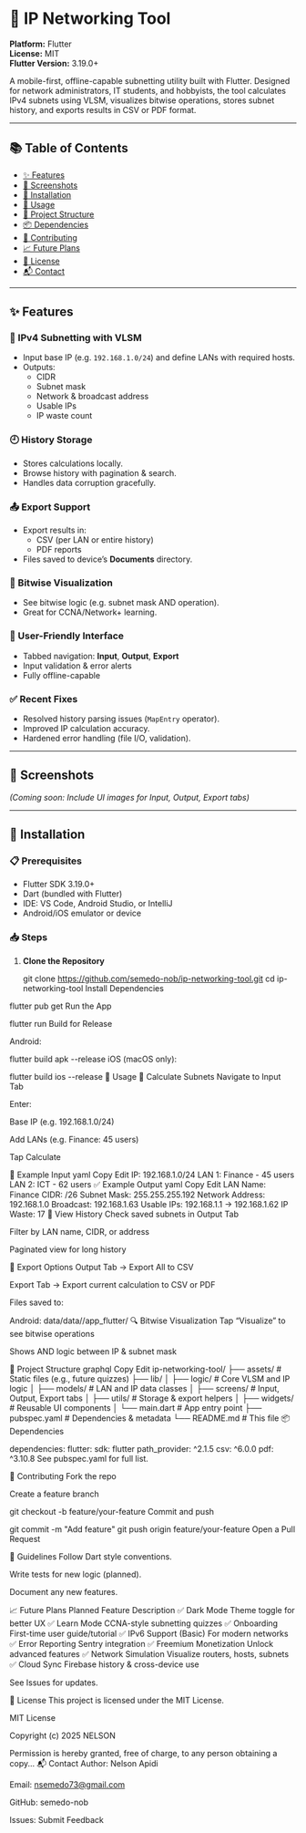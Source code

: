 # 📡 IP Networking Tool

**Platform:** Flutter  
**License:** MIT  
**Flutter Version:** 3.19.0+  

A mobile-first, offline-capable subnetting utility built with Flutter. Designed for network administrators, IT students, and hobbyists, the tool calculates IPv4 subnets using VLSM, visualizes bitwise operations, stores subnet history, and exports results in CSV or PDF format.

---

## 📚 Table of Contents

- [✨ Features](#-features)  
- [📸 Screenshots](#-screenshots)  
- [🔧 Installation](#-installation)  
- [🚀 Usage](#-usage)  
- [📂 Project Structure](#-project-structure)  
- [📦 Dependencies](#-dependencies)  
- [🤝 Contributing](#-contributing)  
- [📈 Future Plans](#-future-plans)  
- [📜 License](#-license)  
- [📬 Contact](#-contact)

---

## ✨ Features

### 🔢 IPv4 Subnetting with VLSM
- Input base IP (e.g. `192.168.1.0/24`) and define LANs with required hosts.
- Outputs:  
  - CIDR  
  - Subnet mask  
  - Network & broadcast address  
  - Usable IPs  
  - IP waste count  

### 🕘 History Storage
- Stores calculations locally.
- Browse history with pagination & search.
- Handles data corruption gracefully.

### 📤 Export Support
- Export results in:
  - CSV (per LAN or entire history)
  - PDF reports
- Files saved to device’s **Documents** directory.

### 🧠 Bitwise Visualization
- See bitwise logic (e.g. subnet mask AND operation).
- Great for CCNA/Network+ learning.

### 🎯 User-Friendly Interface
- Tabbed navigation: **Input**, **Output**, **Export**
- Input validation & error alerts
- Fully offline-capable

### ✅ Recent Fixes
- Resolved history parsing issues (`MapEntry` operator).
- Improved IP calculation accuracy.
- Hardened error handling (file I/O, validation).

---

## 📸 Screenshots

_(Coming soon: Include UI images for Input, Output, Export tabs)_

---

## 🔧 Installation

### 📋 Prerequisites
- Flutter SDK 3.19.0+
- Dart (bundled with Flutter)
- IDE: VS Code, Android Studio, or IntelliJ
- Android/iOS emulator or device

### 📥 Steps

1. **Clone the Repository**
  
   git clone https://github.com/semedo-nob/ip-networking-tool.git
   cd ip-networking-tool
Install Dependencies


flutter pub get
Run the App


flutter run
Build for Release

Android:


flutter build apk --release
iOS (macOS only):


flutter build ios --release
🚀 Usage
🧮 Calculate Subnets
Navigate to Input Tab

Enter:

Base IP (e.g. 192.168.1.0/24)

Add LANs (e.g. Finance: 45 users)

Tap Calculate

📝 Example Input
yaml
Copy
Edit
IP:       192.168.1.0/24
LAN 1:    Finance - 45 users
LAN 2:    ICT     - 62 users
✅ Example Output
yaml
Copy
Edit
LAN Name:         Finance
CIDR:             /26
Subnet Mask:      255.255.255.192
Network Address:  192.168.1.0
Broadcast:        192.168.1.63
Usable IPs:       192.168.1.1 → 192.168.1.62
IP Waste:         17
📜 View History
Check saved subnets in Output Tab

Filter by LAN name, CIDR, or address

Paginated view for long history

📁 Export Options
Output Tab → Export All to CSV

Export Tab → Export current calculation to CSV or PDF

Files saved to:


Android: data/data/<package>/app_flutter/
🔍 Bitwise Visualization
Tap “Visualize” to see bitwise operations

Shows AND logic between IP & subnet mask

📂 Project Structure
graphql
Copy
Edit
ip-networking-tool/
├── assets/                  # Static files (e.g., future quizzes)
├── lib/
│   ├── logic/               # Core VLSM and IP logic
│   ├── models/              # LAN and IP data classes
│   ├── screens/             # Input, Output, Export tabs
│   ├── utils/               # Storage & export helpers
│   ├── widgets/             # Reusable UI components
│   └── main.dart            # App entry point
├── pubspec.yaml             # Dependencies & metadata
└── README.md                # This file
📦 Dependencies

dependencies:
  flutter:
    sdk: flutter
  path_provider: ^2.1.5
  csv: ^6.0.0
  pdf: ^3.10.8
See pubspec.yaml for full list.

🤝 Contributing
Fork the repo

Create a feature branch


git checkout -b feature/your-feature
Commit and push


git commit -m "Add feature"
git push origin feature/your-feature
Open a Pull Request

📌 Guidelines
Follow Dart style conventions.

Write tests for new logic (planned).

Document any new features.

📈 Future Plans
Planned Feature	Description
✅ Dark Mode	Theme toggle for better UX
✅ Learn Mode	CCNA-style subnetting quizzes
✅ Onboarding	First-time user guide/tutorial
✅ IPv6 Support (Basic)	For modern networks
✅ Error Reporting	Sentry integration
✅ Freemium Monetization	Unlock advanced features
✅ Network Simulation	Visualize routers, hosts, subnets
✅ Cloud Sync	Firebase history & cross-device use

See Issues for updates.

📜 License
This project is licensed under the MIT License.


MIT License

Copyright (c) 2025 NELSON

Permission is hereby granted, free of charge, to any person obtaining a copy...
📬 Contact
Author: Nelson Apidi

Email: nsemedo73@gmail.com

GitHub: semedo-nob

Issues: Submit Feedback
